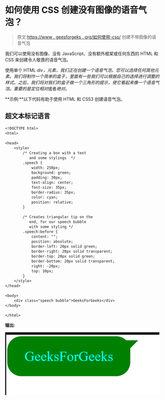 # 如何使用 CSS 创建没有图像的语音气泡？

> 原文:[https://www . geesforgeks . org/如何使用-css/](https://www.geeksforgeeks.org/how-to-create-speech-bubbles-without-images-using-css/) 创建不带图像的语音气泡

我们可以使用没有图像、没有 JavaScript、没有额外框架或任何东西的 HTML 和 CSS 来创建令人敬畏的语音气泡。

使用单个 HTML *div，*元素，我们正在创建一个语音气泡，您可以选择任何其他元素。我们将制作一个简单的盒子，里面有一些我们可以根据自己的选择进行调整的样式。之后，我们将对我们的盒子做一个三角形的提示，使它看起来像一个语音气泡。重要的是定位*相对*或者*绝对*。

**示例:**以下代码有助于使用 HTML 和 CSS3 创建语音气泡。

## 超文本标记语言

```
<!DOCTYPE html>
<html>

<head>
    <style>
        /* Creating a box with a text
           and some stylings  */
        .speech {
            width: 250px;
            background: green;
            padding: 30px;
            text-align: center;
            font-size: 35px;
            border-radius: 35px;
            color: cyan;
            position: relative;
        }

        /* Creates triangular tip on the
           end, for our speech bubble 
           with some styling */
        .speech:before {
            content: "";
            position: absolute;
            border-left: 20px solid green;
            border-right: 20px solid transparent;
            border-top: 20px solid green;
            border-bottom: 20px solid transparent;
            right: -20px;
            top: 10px;
        }
    </style>
</head>

<body>
    <div class="speech bubble">GeeksForGeeks</div>
</body>

</html>
```

**输出:**

![](img/e213e03ea19fc4d1673915693fe9840a.png)